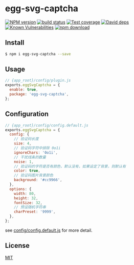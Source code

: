 # egg-svg-captcha

[![NPM version][npm-image]][npm-url]
[![build status][travis-image]][travis-url]
[![Test coverage][codecov-image]][codecov-url]
[![David deps][david-image]][david-url]
[![Known Vulnerabilities][snyk-image]][snyk-url]
[![npm download][download-image]][download-url]

[npm-image]: https://img.shields.io/npm/v/egg-svg-captcha.svg?style=flat-square
[npm-url]: https://npmjs.org/package/egg-svg-captcha
[travis-image]: https://img.shields.io/travis/eggjs/egg-svg-captcha.svg?style=flat-square
[travis-url]: https://travis-ci.org/eggjs/egg-svg-captcha
[codecov-image]: https://img.shields.io/codecov/c/github/eggjs/egg-svg-captcha.svg?style=flat-square
[codecov-url]: https://codecov.io/github/eggjs/egg-svg-captcha?branch=master
[david-image]: https://img.shields.io/david/eggjs/egg-svg-captcha.svg?style=flat-square
[david-url]: https://david-dm.org/eggjs/egg-svg-captcha
[snyk-image]: https://snyk.io/test/npm/egg-svg-captcha/badge.svg?style=flat-square
[snyk-url]: https://snyk.io/test/npm/egg-svg-captcha
[download-image]: https://img.shields.io/npm/dm/egg-svg-captcha.svg?style=flat-square
[download-url]: https://npmjs.org/package/egg-svg-captcha

<!--
Description here.
-->

## Install

```bash
$ npm i egg-svg-captcha --save
```

## Usage

```js
// {app_root}/config/plugin.js
exports.eggSvgCaptcha = {
  enable: true,
  package: 'egg-svg-captcha',
};
```

## Configuration

```js
// {app_root}/config/config.default.js
exports.eggSvgCaptcha = {
  config: {
    // 验证码长度
    size: 4,
    // 验证码字符中排除 0o1i
    ignoreChars: '0o1i',
    // 干扰线条的数量
    noise: 1,
    // 验证码的字符是否有颜色，默认没有，如果设定了背景，则默认有
    color: true,
    // 验证码图片背景颜色
    background: '#cc9966',
  },
  options: {
    width: 80,
    height: 32,
    fontSize: 32,
    // 预设随机字符串
    charPreset: '9999',
  },
};
```

see [config/config.default.js](config/config.default.js) for more detail.

## License

[MIT](LICENSE)
